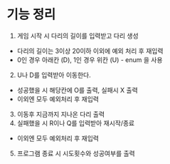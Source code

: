 # 기능 정리

1. 게임 시작 시 다리의 길이를 입력받고 다리 생성
* 다리의 길이는 3이상 20이하 이외에 예외 처리 후 재입력
* 0인 경우 아래칸 (D), 1인 경우 위칸 (U) - enum 을 사용
2. U나 D를 입력받아 이동한다.
* 성공했을 시 해당칸에 O를 출력, 실패시 X 출력
* 이외엔 모두 예외처리 후 재입력
3. 이동후 지금까지 지나온 다리 출력
4. 실패했을 시 R이나 Q를 입력받아 재시작/종료
* 이외엔 모두 예외처리 후 재입력
5. 프로그램 종료 시 시도횟수와 성공여부를 출력
